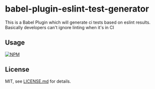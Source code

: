 # babel-plugin-eslint-test-generator

This is a Babel Plugin which will generate ci tests based on eslint results. Basically developers can't ignore linting when it's in CI

## Usage

[![NPM](https://nodei.co/npm/babel-plugin-eslint-test-generator.png)](https://www.npmjs.com/package/babel-plugin-eslint-test-generator)

## License

MIT, see [LICENSE.md](http://github.com/Shopify/babel-plugin-eslint-test-generator/blob/master/LICENSE.md) for details.
